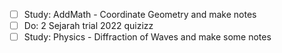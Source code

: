 - [ ] Study: AddMath - Coordinate Geometry and make notes 
- [ ] Do: 2 Sejarah trial 2022 quizizz
- [ ] Study: Physics - Diffraction of Waves and make some notes